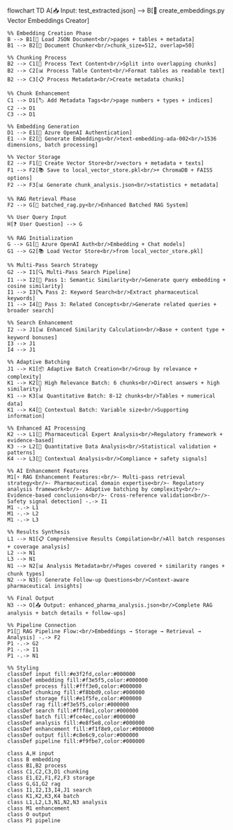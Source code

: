 flowchart TD
    A[📥 Input: test_extracted.json] --> B[🧠 create_embeddings.py<br/>Vector Embeddings Creator]
    
    %% Embedding Creation Phase
    B --> B1[📄 Load JSON Document<br/>pages + tables + metadata]
    B1 --> B2[🔧 Document Chunker<br/>chunk_size=512, overlap=50]
    
    %% Chunking Process
    B2 --> C1[📝 Process Text Content<br/>Split into overlapping chunks]
    B2 --> C2[📊 Process Table Content<br/>Format tables as readable text]
    B2 --> C3[📋 Process Metadata<br/>Create metadata chunks]
    
    %% Chunk Enhancement
    C1 --> D1[🏷️ Add Metadata Tags<br/>page numbers + types + indices]
    C2 --> D1
    C3 --> D1
    
    %% Embedding Generation
    D1 --> E1[🔐 Azure OpenAI Authentication]
    E1 --> E2[🤖 Generate Embeddings<br/>text-embedding-ada-002<br/>1536 dimensions, batch processing]
    
    %% Vector Storage
    E2 --> F1[💾 Create Vector Store<br/>vectors + metadata + texts]
    F1 --> F2[📚 Save to local_vector_store.pkl<br/>+ ChromaDB + FAISS options]
    F2 --> F3[📊 Generate chunk_analysis.json<br/>statistics + metadata]
    
    %% RAG Retrieval Phase
    F2 --> G[🧠 batched_rag.py<br/>Enhanced Batched RAG System]
    
    %% User Query Input
    H[❓ User Question] --> G
    
    %% RAG Initialization
    G --> G1[🔐 Azure OpenAI Auth<br/>Embedding + Chat models]
    G1 --> G2[📚 Load Vector Store<br/>from local_vector_store.pkl]
    
    %% Multi-Pass Search Strategy
    G2 --> I1[🔍 Multi-Pass Search Pipeline]
    I1 --> I2[🎯 Pass 1: Semantic Similarity<br/>Generate query embedding + cosine similarity]
    I1 --> I3[🔤 Pass 2: Keyword Search<br/>Extract pharmaceutical keywords]
    I1 --> I4[🔗 Pass 3: Related Concepts<br/>Generate related queries + broader search]
    
    %% Search Enhancement
    I2 --> J1[📊 Enhanced Similarity Calculation<br/>Base + content type + keyword bonuses]
    I3 --> J1
    I4 --> J1
    
    %% Adaptive Batching
    J1 --> K1[📦 Adaptive Batch Creation<br/>Group by relevance + complexity]
    K1 --> K2[🎯 High Relevance Batch: 6 chunks<br/>Direct answers + high similarity]
    K1 --> K3[📊 Quantitative Batch: 8-12 chunks<br/>Tables + numerical data]
    K1 --> K4[📝 Contextual Batch: Variable size<br/>Supporting information]
    
    %% Enhanced AI Processing
    K2 --> L1[🧠 Pharmaceutical Expert Analysis<br/>Regulatory framework + evidence-based]
    K3 --> L2[🧠 Quantitative Data Analysis<br/>Statistical validation + patterns]
    K4 --> L3[🧠 Contextual Analysis<br/>Compliance + safety signals]
    
    %% AI Enhancement Features
    M1[⚡ RAG Enhancement Features:<br/>- Multi-pass retrieval strategy<br/>- Pharmaceutical domain expertise<br/>- Regulatory analysis framework<br/>- Adaptive batching by complexity<br/>- Evidence-based conclusions<br/>- Cross-reference validation<br/>- Safety signal detection] -.-> I1
    M1 -.-> L1
    M1 -.-> L2
    M1 -.-> L3
    
    %% Results Synthesis
    L1 --> N1[📋 Comprehensive Results Compilation<br/>All batch responses + coverage analysis]
    L2 --> N1
    L3 --> N1
    N1 --> N2[📊 Analysis Metadata<br/>Pages covered + similarity ranges + chunk types]
    N2 --> N3[💡 Generate Follow-up Questions<br/>Context-aware pharmaceutical insights]
    
    %% Final Output
    N3 --> O[📤 Output: enhanced_pharma_analysis.json<br/>Complete RAG analysis + batch details + follow-ups]
    
    %% Pipeline Connection
    P1[🔄 RAG Pipeline Flow:<br/>Embeddings → Storage → Retrieval → Analysis] -.-> F2
    P1 -.-> G2
    P1 -.-> I1
    P1 -.-> N1
    
    %% Styling
    classDef input fill:#e3f2fd,color:#000000
    classDef embedding fill:#f3e5f5,color:#000000
    classDef process fill:#fff3e0,color:#000000
    classDef chunking fill:#f8bbd9,color:#000000
    classDef storage fill:#e1f5fe,color:#000000
    classDef rag fill:#f3e5f5,color:#000000
    classDef search fill:#fff8e1,color:#000000
    classDef batch fill:#fce4ec,color:#000000
    classDef analysis fill:#e8f5e8,color:#000000
    classDef enhancement fill:#f1f8e9,color:#000000
    classDef output fill:#c8e6c9,color:#000000
    classDef pipeline fill:#f9fbe7,color:#000000
    
    class A,H input
    class B embedding
    class B1,B2 process
    class C1,C2,C3,D1 chunking
    class E1,E2,F1,F2,F3 storage
    class G,G1,G2 rag
    class I1,I2,I3,I4,J1 search
    class K1,K2,K3,K4 batch
    class L1,L2,L3,N1,N2,N3 analysis
    class M1 enhancement
    class O output
    class P1 pipeline